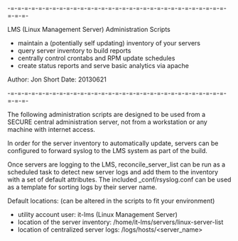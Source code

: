 -=-=-=-=-=-=-=-=-=-=-=-=-=-=-=-=-=-=-=-=-=-=-=-=-=-=-=-=-=-=-=-=-=-=-

LMS (Linux Management Server) Administration Scripts

 - maintain a (potentially self updating) inventory of your servers
 - query server inventory to build reports
 - centrally control crontabs and RPM update schedules
 - create status reports and serve basic analytics via apache

Author: Jon Short
Date:   20130621

-=-=-=-=-=-=-=-=-=-=-=-=-=-=-=-=-=-=-=-=-=-=-=-=-=-=-=-=-=-=-=-=-=-=-

The following administration scripts are designed to be used from a SECURE
central administration server, not from a workstation or any machine with
internet access.

In order for the server inventory to automatically update, servers can be
configured to forward syslog to the LMS system as part of the build.

Once servers are logging to the LMS, reconcile_server_list can be run as a
scheduled task to detect new server logs and add them to the inventory
with a set of default attributes.  The included _conf/rsyslog.conf can be
used as a template for sorting logs by their server name.

Default locations: (can be altered in the scripts to fit your environment)
- utility account user: it-lms (Linux Management Server)
- location of the server inventory: /home/it-lms/servers/linux-server-list
- location of centralized server logs: /logs/hosts/<server_name>


